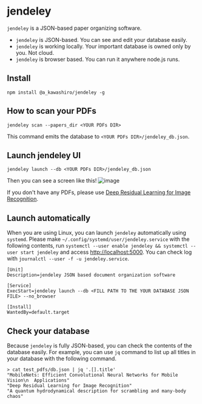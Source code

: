 # jendeley
`jendeley` is a JSON-based paper organizing software.
- `jendeley` is JSON-based. You can see and edit your database easily.
- `jendeley` is working locally. Your important database is owned only by you. Not cloud.
- `jendeley` is browser based. You can run it anywhere node.js runs.

## Install
```
npm install @a_kawashiro/jendeley -g
```

## How to scan your PDFs
```
jendeley scan --papers_dir <YOUR PDFs DIR>
```
This command emits the database to `<YOUR PDFs DIR>/jendeley_db.json`.


## Launch jendeley UI
```
jendeley launch --db <YOUR PDFs DIR>/jendeley_db.json
```
Then you can see a screen like this!
![image](https://user-images.githubusercontent.com/3770618/208243833-b6745337-6f7e-4df2-ae7f-575fe940dffe.png)

If you don't have any PDFs, please use [Deep Residual Learning for Image Recognition](https://arxiv.org/pdf/1512.03385.pdf).

## Launch automatically
When you are using Linux, you can launch `jendeley` automatically using `systemd`. Please make `~/.config/systemd/user/jendeley.service` with the following contents, run `systemctl --user enable jendeley && systemctl --user start jendeley` and access [http://localhost:5000](http://localhost:5000). You can check log with `journalctl --user -f -u jendeley.service`.
```
[Unit]
Description=jendeley JSON based document organization software

[Service]
ExecStart=jendeley launch --db <FILL PATH TO THE YOUR DATABASE JSON FILE> --no_browser

[Install]
WantedBy=default.target
```

## Check your database
Because `jendeley` is fully JSON-based, you can check the contents of the
database easily. For example, you can use `jq` command to list up all titles in
your database with the following command.
```
> cat test_pdfs/db.json | jq '.[].title'
"MobileNets: Efficient Convolutional Neural Networks for Mobile Vision\n  Applications"
"Deep Residual Learning for Image Recognition"
"A quantum hydrodynamical description for scrambling and many-body chaos"
```
